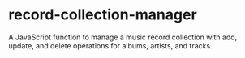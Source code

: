# record-collection-manager
A JavaScript function to manage a music record collection with add, update, and delete operations for albums, artists, and tracks.
